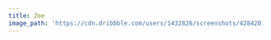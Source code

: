 ```yaml
---
title: Zoe
image_path: 'https://cdn.dribbble.com/users/1432826/screenshots/4284201/1-01.png'
---
```

